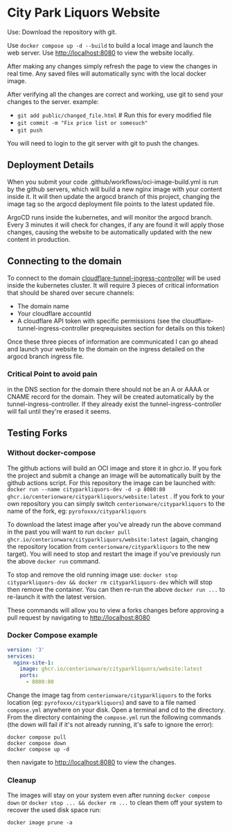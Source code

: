 # City Park Liquors Website

Use: Download the repository with git.

Use `docker compose up -d --build` to build a local image and launch the web server. Use [http://localhost:8080](http://localhost:8080/) to view the website locally.

After making any changes simply refresh the page to view the changes in real time. Any saved files will automatically sync with the local docker image.

After verifying all the changes are correct and working, use git to send your changes to the server.
example:

* `git add public/changed_file.html` # Run this for every modified file
* `git commit -m "Fix price list or somesuch"`
* `git push`


You will need to login to the git server with git to push the changes.


## Deployment Details

When you submit your code .github/workflows/oci-image-build.yml is run by the github servers, which will build a new nginx image with your content inside it. It will then update the argocd branch of this project, changing the image tag so the argocd deployment file points to the latest updated file. 

ArgoCD runs inside the kubernetes, and will monitor the argocd branch. Every 3 minutes it will check for changes, if any are found it will apply those changes, causing the website to be automatically updated with the new content in production.

## Connecting to the domain

To connect to the domain [cloudflare-tunnel-ingress-controller](https://github.com/STRRL/cloudflare-tunnel-ingress-controller) will be used inside the kubernetes cluster. It will require 3 pieces of critical information that should be shared over secure channels:

* The domain name
* Your cloudflare accountId 
* A cloudflare API token with specific permissions (see the cloudflare-tunnel-ingress-controller preqrequisites section for details on this token)

Once these three pieces of information are communicated I can go ahead and launch your website to the domain on the ingress detailed on the argocd branch ingress file.

### Critical Point to avoid pain

in the DNS section for the domain there should not be an A or AAAA or CNAME record for the domain. They will be created automatically by the tunnel-ingress-controller. If they already exist the tunnel-ingress-controller will fail until they're erased it seems.

## Testing Forks

### Without docker-compose

The github actions will build an OCI image and store it in ghcr.io. If you fork the project and submit a change an image will be automatically built by the github actions script. For this repository the image can be launched with:
`docker run --name cityparkliquors-dev -d -p 8080:80 ghcr.io/centerionware/cityparkliquors/website:latest` . If you fork to your own repository you can simply switch `centerionware/cityparkliquors` to the name of the fork, eg: `pyrofoxxx/cityparkliquors`

To download the latest image after you've already run the above command in the past you will want to run `docker pull ghcr.io/centerionware/cityparkliquors/website:latest` (again, changing the repository location from `centerionware/cityparkliquors` to the new target). You will need to stop and restart the image if you've previously run the above `docker run` command.

To stop and remove the old running image use: 
`docker stop cityparkliquors-dev && docker rm cityparkliquors-dev` which will stop then remove the container. You can then re-run the above `docker run ...` to re-launch it with the latest version.

These commands will allow you to view a forks changes before approving a pull request by navigating to [http://localhost:8080](http://localhost:8080)

### Docker Compose example

```yml
version: '3'
services:
  nginx-site-1:
    image: ghcr.io/centerionware/cityparkliquors/website:latest
    ports:
      - 8080:80
```

Change the image tag from `centerionware/cityparkliquors` to the forks location (eg: `pyrofoxxx/cityparkliquors`) and save to a file named `compose.yml` anywhere on your disk. Open a terminal and cd to the directory. From the directory containing the `compose.yml` run the following commands (the down will fail if it's not already running, it's safe to ignore the error):

```
docker compose pull
docker compose down
docker compose up -d
```
then navigate to [http://localhost:8080](http://localhost:8080) to view the changes.


### Cleanup

The images will stay on your system even after running `docker compose down` or `docker stop ... && docker rm ...`
to clean them off your system to recover the used disk space run:

`docker image prune -a`
 